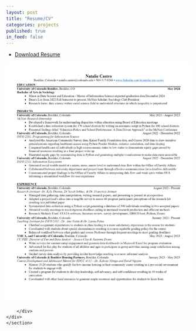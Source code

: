 ```yaml
---
layout: post
title: "Resume/CV"
categories: projects
published: true
in_feed: false
---
```


 <section>
<ul class="actions">
		<li><a href="https://drive.google.com/uc?export-download&id=1Rjk8-sESPsL3wZBO_ptS8v_TjwG-8Qem" class="buttonprimary icon fa-download">Download Resume</a></li>
	</ul>
 </section>
<section>
	<div class="box alt">
		<div class="row gtr-50 gtr-uniform">
			<div class="col-12"><span class="image fit"><img src="../assets/images/nr.png" alt="Photo of Natalie Castro's Resume, use the download link for a pdf version for screen reader" /></span></div>
			
		</div>
	</div>
	</section>
